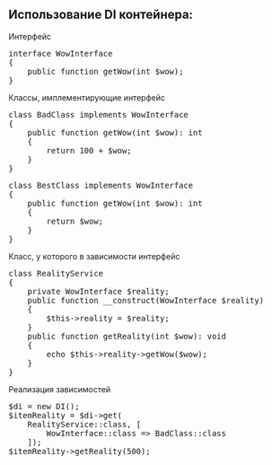 <h2>Использование DI контейнера:</h2>

Интерфейс

<pre>
interface WowInterface
{
    public function getWow(int $wow);
}
</pre>

Классы, имплементирующие интерфейс

<pre>
class BadClass implements WowInterface
{
    public function getWow(int $wow): int
    {
        return 100 + $wow;
    }
}
</pre>

<pre>
class BestClass implements WowInterface
{
    public function getWow(int $wow): int
    {
        return $wow;
    }
}
</pre>

Класс, у которого в зависимости интерфейс

<pre>
class RealityService
{
    private WowInterface $reality;
    public function __construct(WowInterface $reality)
    {
        $this->reality = $reality;
    }
    public function getReality(int $wow): void
    {
        echo $this->reality->getWow($wow);
    }
}
</pre>

Реализация зависимостей

<pre>
$di = new DI();
$itemReality = $di->get(
    RealityService::class, [
        WowInterface::class => BadClass::class
    ]);
$itemReality->getReality(500);
</pre>
